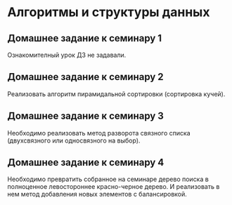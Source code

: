 # Алгоритмы и структуры данных

## Домашнее задание к семинару 1

Ознакомителный урок ДЗ не задавали.

## Домашнее задание к семинару 2

Реализовать алгоритм пирамидальной сортировки (сортировка кучей).

## Домашнее задание к семинару 3

Необходимо реализовать метод разворота связного списка (двухсвязного или односвязного на выбор).

## Домашнее задание к семинару 4

Необходимо превратить собранное на семинаре дерево поиска в полноценное левостороннее красно-черное дерево. 
И реализовать в нем метод добавления новых элементов с балансировкой.